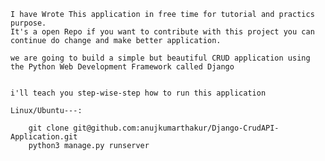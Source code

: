 	I have Wrote This application in free time for tutorial and practics purpose.
	It's a open Repo if you want to contribute with this project you can continue do change and make better application.
	
	we are going to build a simple but beautiful CRUD application using the Python Web Development Framework called Django
	
        
	i'll teach you step-wise-step how to run this application 
	
	Linux/Ubuntu---:
		
		git clone git@github.com:anujkumarthakur/Django-CrudAPI-Application.git
		python3 manage.py runserver


		
		
	
